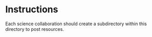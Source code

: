 # Instructions

Each science collaboration should create a subdirectory within this directory to post resources.